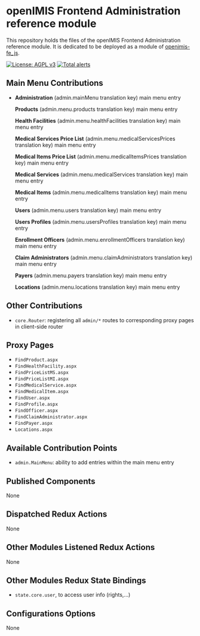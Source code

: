 # openIMIS Frontend Administration reference module
This repository holds the files of the openIMIS Frontend Administration reference module.
It is dedicated to be deployed as a module of [openimis-fe_js](https://github.com/openimis/openimis-fe_js).

[![License: AGPL v3](https://img.shields.io/badge/License-AGPL%20v3-blue.svg)](https://www.gnu.org/licenses/agpl-3.0)
[![Total alerts](https://img.shields.io/lgtm/alerts/g/openimis/openimis-fe-admin_js.svg?logo=lgtm&logoWidth=18)](https://lgtm.com/projects/g/openimis/openimis-fe-admin_js/alerts/)

## Main Menu Contributions
* **Administration** (admin.mainMenu translation key) main menu entry

  **Products** (admin.menu.products translation key) main menu entry

  **Health Facilities** (admin.menu.healthFacilities translation key) main menu entry

  **Medical Services Price List** (admin.menu.medicalServicesPrices translation key) main menu entry

  **Medical Items Price List** (admin.menu.medicalItemsPrices translation key) main menu entry

  **Medical Services** (admin.menu.medicalServices translation key) main menu entry

  **Medical Items** (admin.menu.medicalItems translation key) main menu entry

  **Users** (admin.menu.users translation key) main menu entry

  **Users Profiles** (admin.menu.usersProfiles translation key) main menu entry

  **Enrollment Officers** (admin.menu.enrollmentOfficers translation key) main menu entry

  **Claim Administrators** (admin.menu.claimAdministrators translation key) main menu entry

  **Payers** (admin.menu.payers translation key) main menu entry

  **Locations** (admin.menu.locations translation key) main menu entry

## Other Contributions
* `core.Router`: registering all `admin/*` routes to corresponding proxy pages in client-side router

## Proxy Pages
* `FindProduct.aspx`
* `FindHealthFacility.aspx`
* `FindPriceListMS.aspx`
* `FindPriceListMI.aspx`
* `FindMedicalService.aspx`
* `FindMedicalItem.aspx`
* `FindUser.aspx`
* `FindProfile.aspx`
* `FindOfficer.aspx`
* `FindClaimAdministrator.aspx`
* `FindPayer.aspx`
* `Locations.aspx`

## Available Contribution Points
* `admin.MainMenu`: ability to add entries within the main menu entry

## Published Components
None

## Dispatched Redux Actions
None

## Other Modules Listened Redux Actions 
None

## Other Modules Redux State Bindings
* `state.core.user`, to access user info (rights,...)

## Configurations Options
None
